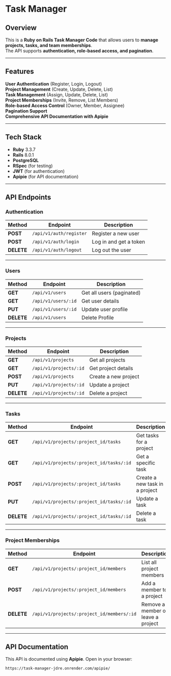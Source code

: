 # **Task Manager**

## **Overview**
This is a **Ruby on Rails Task Manager Code** that allows users to **manage projects, tasks, and team memberships**.  
The API supports **authentication, role-based access, and pagination**.

---

## **Features**
 **User Authentication** (Register, Login, Logout)  
 **Project Management** (Create, Update, Delete, List)  
 **Task Management** (Assign, Update, Delete, List)  
 **Project Memberships** (Invite, Remove, List Members)  
 **Role-based Access Control** (Owner, Member, Assignee)  
 **Pagination Support**  
 **Comprehensive API Documentation with Apipie**

---

## **Tech Stack**
- **Ruby** 3.3.7
- **Rails** 8.0.1
- **PostgreSQL**
- **RSpec** (for testing)
- **JWT** (for authentication)
- **Apipie** (for API documentation)

---

## **API Endpoints**
### **Authentication**
| Method | Endpoint | Description |
|--------|---------|-------------|
| **POST** | `/api/v1/auth/register` | Register a new user |
| **POST** | `/api/v1/auth/login` | Log in and get a token |
| **DELETE** | `/api/v1/auth/logout` | Log out the user |

---

### **Users**
| Method | Endpoint | Description |
|--------|---------|-------------|
| **GET** | `/api/v1/users` | Get all users (paginated) |
| **GET** | `/api/v1/users/:id` | Get user details |
| **PUT** | `/api/v1/users/:id` | Update user profile |
| **DELETE** | `/api/v1/users` | Delete Profile |

---

### **Projects**
| Method | Endpoint | Description |
|--------|---------|-------------|
| **GET** | `/api/v1/projects` | Get all projects |
| **GET** | `/api/v1/projects/:id` | Get project details |
| **POST** | `/api/v1/projects` | Create a new project |
| **PUT** | `/api/v1/projects/:id` | Update a project |
| **DELETE** | `/api/v1/projects/:id` | Delete a project |

---

### **Tasks**
| Method | Endpoint | Description |
|--------|---------|-------------|
| **GET** | `/api/v1/projects/:project_id/tasks` | Get tasks for a project |
| **GET** | `/api/v1/projects/:project_id/tasks/:id` | Get a specific task |
| **POST** | `/api/v1/projects/:project_id/tasks` | Create a new task in a project |
| **PUT** | `/api/v1/projects/:project_id/tasks/:id` | Update a task |
| **DELETE** | `/api/v1/projects/:project_id/tasks/:id` | Delete a task |

---

### **Project Memberships**
| Method | Endpoint | Description |
|--------|---------|-------------|
| **GET** | `/api/v1/projects/:project_id/members` | List all project members |
| **POST** | `/api/v1/projects/:project_id/members` | Add a member to a project |
| **DELETE** | `/api/v1/projects/:project_id/members/:id` | Remove a member or leave a project |

---

## **API Documentation**
This API is documented using **Apipie**.
Open in your browser:
```[
https://task-manager-jdre.onrender.com/apipie/
```

